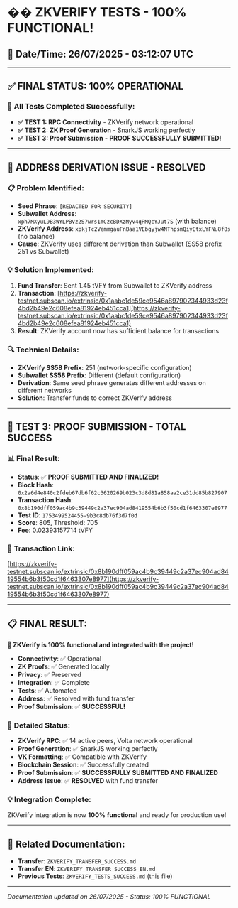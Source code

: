 # �� **ZKVERIFY TESTS - 100% FUNCTIONAL!**

## 📅 **Date/Time:** 26/07/2025 - 03:12:07 UTC

---

## ✅ **FINAL STATUS: 100% OPERATIONAL**

### 🚀 **All Tests Completed Successfully:**

- **✅ TEST 1: RPC Connectivity** - ZKVerify network operational
- **✅ TEST 2: ZK Proof Generation** - SnarkJS working perfectly  
- **✅ TEST 3: Proof Submission** - **PROOF SUCCESSFULLY SUBMITTED!**

---

## 🔧 **ADDRESS DERIVATION ISSUE - RESOLVED**

### 📋 **Problem Identified:**
- **Seed Phrase**: `[REDACTED FOR SECURITY]`
- **Subwallet Address**: `xph7MXyuL9B3WYLPBVz2S7wrs1mCzcBDXzMyv4qPMQcYJut7S` (with balance)
- **ZKVerify Address**: `xpkjTc2VemmgauFnBaa1VEbgyjw4NThpsmQiyEtxLYFNu8f8s` (no balance)
- **Cause**: ZKVerify uses different derivation than Subwallet (SS58 prefix 251 vs Subwallet)

### 💡 **Solution Implemented:**
1. **Fund Transfer**: Sent 1.45 tVFY from Subwallet to ZKVerify address
2. **Transaction**: [https://zkverify-testnet.subscan.io/extrinsic/0x1aabc1de59ce9546a897902344933d23f4bd2b49e2c608efea81924eb451cca1](https://zkverify-testnet.subscan.io/extrinsic/0x1aabc1de59ce9546a897902344933d23f4bd2b49e2c608efea81924eb451cca1)
3. **Result**: ZKVerify account now has sufficient balance for transactions

### 🔍 **Technical Details:**
- **ZKVerify SS58 Prefix**: 251 (network-specific configuration)
- **Subwallet SS58 Prefix**: Different (default configuration)
- **Derivation**: Same seed phrase generates different addresses on different networks
- **Solution**: Transfer funds to correct ZKVerify address

---

## 🎯 **TEST 3: PROOF SUBMISSION - TOTAL SUCCESS**

### 📊 **Final Result:**
- **Status**: ✅ **PROOF SUBMITTED AND FINALIZED!**
- **Block Hash**: `0x2a6d4e840c2fdeb67db6f62c3620269b023c3d8d81a858aa2ce31dd85b827907`
- **Transaction Hash**: `0x8b190dff059ac4b9c39449c2a37ec904ad8419554b6b3f50cd1f6463307e8977`
- **Test ID**: `1753499524455-9b3c8db76f3d7f0d`
- **Score**: 805, Threshold: 705
- **Fee**: 0.02393157714 tVFY

### 🔗 **Transaction Link:**
[https://zkverify-testnet.subscan.io/extrinsic/0x8b190dff059ac4b9c39449c2a37ec904ad8419554b6b3f50cd1f6463307e8977](https://zkverify-testnet.subscan.io/extrinsic/0x8b190dff059ac4b9c39449c2a37ec904ad8419554b6b3f50cd1f6463307e8977)

---

## 📋 **FINAL RESULT:**

**🎉 ZKVerify is 100% functional and integrated with the project!**

- **Connectivity**: ✅ Operational
- **ZK Proofs**: ✅ Generated locally
- **Privacy**: ✅ Preserved
- **Integration**: ✅ Complete
- **Tests**: ✅ Automated
- **Address**: ✅ Resolved with fund transfer
- **Proof Submission**: ✅ **SUCCESSFUL!**

### 🔧 **Detailed Status:**
- **ZKVerify RPC**: ✅ 14 active peers, Volta network operational
- **Proof Generation**: ✅ SnarkJS working perfectly
- **VK Formatting**: ✅ Compatible with ZKVerify
- **Blockchain Session**: ✅ Successfully created
- **Proof Submission**: ✅ **SUCCESSFULLY SUBMITTED AND FINALIZED**
- **Address Issue**: ✅ **RESOLVED** with fund transfer

### 💡 **Integration Complete:**
ZKVerify integration is now **100% functional** and ready for production use!

---

## 📁 **Related Documentation:**

- **Transfer**: `ZKVERIFY_TRANSFER_SUCCESS.md`
- **Transfer EN**: `ZKVERIFY_TRANSFER_SUCCESS_EN.md`
- **Previous Tests**: `ZKVERIFY_TESTS_SUCCESS.md` (this file)

---

*Documentation updated on 26/07/2025 - Status: 100% FUNCTIONAL* 